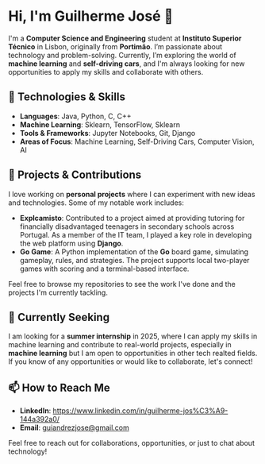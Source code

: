 # Hi, I'm Guilherme José 👋

I'm a **Computer Science and Engineering** student at **Instituto Superior Técnico** in Lisbon, originally from **Portimão**. I’m passionate about technology and problem-solving. Currently, I’m exploring the world of **machine learning** and **self-driving cars**, and I'm always looking for new opportunities to apply my skills and collaborate with others.

## 🚀 Technologies & Skills

- **Languages**: Java, Python, C, C++
- **Machine Learning**: Sklearn, TensorFlow, Sklearn
- **Tools & Frameworks**: Jupyter Notebooks, Git, Django
- **Areas of Focus**: Machine Learning, Self-Driving Cars, Computer Vision, AI

## 🔧 Projects & Contributions

I love working on **personal projects** where I can experiment with new ideas and technologies. Some of my notable work includes:
- **Explcamisto**: Contributed to a project aimed at providing tutoring for financially disadvantaged teenagers in secondary schools across Portugal. As a member of the IT team, I played a key role in developing the web platform using **Django**.
- **Go Game**: A Python implementation of the **Go** board game, simulating gameplay, rules, and strategies. The project supports local two-player games with scoring and a terminal-based interface.

Feel free to browse my repositories to see the work I've done and the projects I'm currently tackling.

## 🌱 Currently Seeking

I am looking for a **summer internship** in 2025, where I can apply my skills in machine learning and contribute to real-world projects, especially in **machine learning** but I am open to opportunities in other tech realted fields. If you know of any opportunities or would like to collaborate, let's connect!

## 📫 How to Reach Me

- **LinkedIn**: https://www.linkedin.com/in/guilherme-jos%C3%A9-144a392a0/
- **Email**: guiandrezjose@gmail.com

Feel free to reach out for collaborations, opportunities, or just to chat about technology!

<!---
guiijose/guiijose is a ✨ special ✨ repository because its `README.md` (this file) appears on your GitHub profile.
You can click the Preview link to take a look at your changes.
--->
